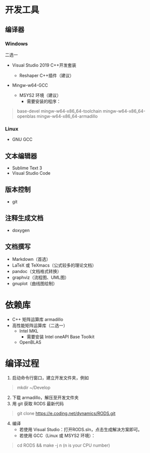 # 开发工具

## 编译器

### Windows

二选一

* Visual Studio 2019 C++开发套装
    * Reshaper C++插件（建议）

* Mingw-w64-GCC
    * MSYS2 环境（建议）
      * 需要安装的程序：
> base-devel
> mingw-w64-x86_64-toolchain
> mingw-w64-x86_64-openblas
> mingw-w64-x86_64-armadillo

### Linux

* GNU GCC

## 文本编辑器

* Sublime Text 3
* Visual Studio Code

## 版本控制

* git

## 注释生成文档

* doxygen

## 文档撰写

* Markdown（首选）
* LaTeX 或 TeXmacs（公式较多的理论文档）
* pandoc（文档格式转换）
* graphviz（流程图、UML图）
* gnuplot（曲线图绘制）

# 依赖库

* C++ 矩阵运算库 armadillo
* 高性能矩阵运算库（二选一）
    * Intel MKL
        * 需要安装 Intel oneAPI Base Toolkit
    * OpenBLAS

# 编译过程

1. 启动命令行窗口，建立开发文件夹，例如
> mkdir  ~/Develop
2. 下载 armadillo，解压至开发文件夹
3. 用 git 获取 RODS 最新代码
> git clone https://e.coding.net/dynamics/RODS.git
4. 编译
    * 若使用 Visual Studio：打开RODS.sln，点击生成解决方案即可。
    * 若使用 GCC（Linux 或 MSYS2 环境）：
> cd RODS && make -j n (n is your CPU number)